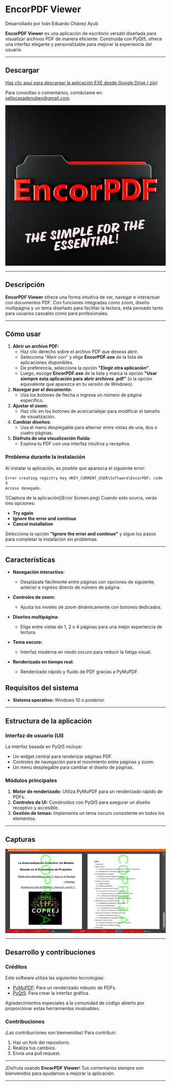 # EncorPDF Viewer

Desarrollado por Iván Eduardo Chávez Ayub

**EncorPDF Viewer** es una aplicación de escritorio versátil diseñada para visualizar archivos PDF de manera eficiente. Construida con PyQt5, ofrece una interfaz elegante y personalizable para mejorar la experiencia del usuario.

---

## Descargar

[Haz clic aquí para descargar la aplicación EXE desde Google Drive (.zip)](https://drive.google.com/file/d/1uJ-vlT_PdXx6s9G17OtJrR7Z-6Ll5C00/view?usp=sharing)

Para consultas o comentarios, contáctame en: [sellocasadenubes@gmail.com](sellocasadenubes@gmail.com).

![Icono de EncorPDF](EncorPDF.PNG)

---

## Descripción

**EncorPDF Viewer** ofrece una forma intuitiva de ver, navegar e interactuar con documentos PDF. Con funciones integradas como zoom, diseño multipágina y un tema diseñado para facilitar la lectura, está pensado tanto para usuarios casuales como para profesionales.

---

## Cómo usar

1. **Abrir un archivo PDF:**
   - Haz clic derecho sobre el archivo PDF que deseas abrir.
   - Selecciona "Abrir con" y elige **EncorPDF.exe** de la lista de aplicaciones disponibles.
   - De preferencia, selecciona la opción **"Elegir otra aplicación"**.
   - Luego, escoge **EncorPDF.exe** de la lista y marca la opción **"Usar siempre esta aplicación para abrir archivos .pdf"** (o la opción equivalente que aparezca en tu versión de Windows).
2. **Navegar por el documento:**
   - Usa los botones de flecha o ingresa un número de página específico.
3. **Ajustar el zoom:**
   - Haz clic en los botones de acercar/alejar para modificar el tamaño de visualización.
4. **Cambiar diseños:**
   - Usa el menú desplegable para alternar entre vistas de una, dos o cuatro páginas.
5. **Disfruta de una visualización fluida:**
   - Explora tu PDF con una interfaz intuitiva y receptiva.

### Problema durante la instalación

Al instalar la aplicación, es posible que aparezca el siguiente error:

```
Error creating registry key HKEY_CURRENT_USER\Software\EncorPDF; code 5
Acceso denegado.
```
![Captura de la aplicación](Error Screen.png)
Cuando esto ocurra, verás tres opciones:

- **Try again**  
- **Ignore the error and continue**  
- **Cancel installation**

Selecciona la opción **"Ignore the error and continue"** y sigue los pasos para completar la instalación sin problemas.

---

## Características

- **Navegación interactiva:**

  - Desplázate fácilmente entre páginas con opciones de siguiente, anterior e ingreso directo de número de página.

- **Controles de zoom:**

  - Ajusta los niveles de zoom dinámicamente con botones dedicados.

- **Diseños multipágina:**

  - Elige entre vistas de 1, 2 o 4 páginas para una mejor experiencia de lectura.

- **Tema oscuro:**

  - Interfaz moderna en modo oscuro para reducir la fatiga visual.

- **Renderizado en tiempo real:**
  - Renderizado rápido y fluido de PDF gracias a PyMuPDF.

## Requisitos del sistema

- **Sistema operativo:** Windows 10 o posterior.

---

## Estructura de la aplicación

### Interfaz de usuario (UI)

La interfaz basada en PyQt5 incluye:

- Un widget central para renderizar páginas PDF.
- Controles de navegación para el movimiento entre páginas y zoom.
- Un menú desplegable para cambiar el diseño de páginas.

### Módulos principales

1. **Motor de renderizado:** Utiliza PyMuPDF para un renderizado rápido de PDFs.
2. **Controles de UI:** Construidos con PyQt5 para asegurar un diseño receptivo y accesible.
3. **Gestión de temas:** Implementa un tema oscuro consistente en todos los elementos.

---

## Capturas

![Captura de la aplicación](Capture.png)

---

## Desarrollo y contribuciones

### Créditos

Este software utiliza las siguientes tecnologías:

- [PyMuPDF](https://pymupdf.readthedocs.io/en/latest/): Para un renderizado robusto de PDFs.
- [PyQt5](https://pypi.org/project/PyQt5/): Para crear la interfaz gráfica.

Agradecimientos especiales a la comunidad de código abierto por proporcionar estas herramientas invaluables.

### Contribuciones

¡Las contribuciones son bienvenidas! Para contribuir:

1. Haz un fork del repositorio.
2. Realiza tus cambios.
3. Envía una pull request.

---

¡Disfruta usando **EncorPDF Viewer**! Tus comentarios siempre son bienvenidos para ayudarnos a mejorar la aplicación.

---
